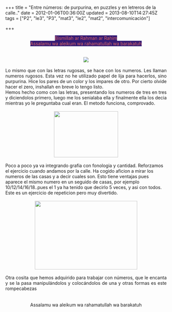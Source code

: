 +++
title = "Entre números:  de purpurina, en puzzles y en letreros de la calle.."
date = 2012-01-06T00:36:00Z
updated = 2013-08-10T14:27:45Z
tags = ["P2", "le3", "P3", "mat3", "le2", "mat2", "intercomunicación"]

+++

<div dir="ltr" style="text-align: left;" trbidi="on"><div style="text-align: center;"><span style="background-color: #351c75; color: #e06666;">Bismillah ar Rahman ar Rahim</span></div><div style="text-align: center;"><span style="background-color: #351c75; color: #e06666;">Assalamu wa aleikum wa rahamatullah wa barakatuh</span><br /><span style="background-color: #351c75; color: #e06666;"><br /></span><span style="background-color: #351c75; color: #e06666;"><br /></span></div><div class="separator" style="clear: both; text-align: center;"><a href="http://2.bp.blogspot.com/-sOLLuQlEGJo/UgAzT1xJzyI/AAAAAAAAE7I/35Liz4PRUvI/s1600/DSC02332.png" imageanchor="1" style="margin-left: 1em; margin-right: 1em;"><img border="0" src="http://2.bp.blogspot.com/-sOLLuQlEGJo/UgAzT1xJzyI/AAAAAAAAE7I/35Liz4PRUvI/s1600/DSC02332.png" /></a></div><br /><div style="text-align: justify;">Lo mismo que con las letras rugosas, se hace con los numeros. Les llaman numeros rugosos. Esta vez no he utilizado papel de lija para hacerlos, sino purpurina. Hice los pares de un color y los impares de otro. Por cierto olvide hacer el zero, inshallah en breve lo tengo listo.</div><div style="text-align: justify;">Hemos hecho como con las letras, presentando los numeros de tres en tres y diciendolos primero, luego me los senialaba ella y finalmente ella los decia mientras yo le preguntaba cual eran. El metodo funciona, comprovado.&nbsp;</div><div class="separator" style="clear: both; text-align: center;"></div><br /><div class="separator" style="clear: both; text-align: center;"><a href="http://www.caboalles.org/graficosreportajesforo/z-2008/numeracion_calles/01.jpg" imageanchor="1" style="margin-left: 1em; margin-right: 1em;"><img border="0" height="144" src="http://www.caboalles.org/graficosreportajesforo/z-2008/numeracion_calles/01.jpg" width="200" /></a></div><br /><div class="separator" style="clear: both; text-align: center;"></div>Poco a poco ya va integrando grafia con fonologia y cantidad. Reforzamos el ejercicio cuando andamos por la calle. Ha cogido aficion a mirar los numeros de las casas y a decir cuales son. Esto tiene ventajas pues aparece el mismo numero en un seguido de casas, por ejemplo 10/12/14/16/18..pues el 1 ya ha tenido que decirlo 5 veces, y asi con todos. Este es un ejercicio de repeticion pero muy divertido.<br /><br /><div class="separator" style="clear: both; text-align: center;"><a href="http://2.bp.blogspot.com/-Zl9qNDLBprU/UgA0N7vE7cI/AAAAAAAAE7U/g3PdNMK513E/s1600/DSC02336.JPG" imageanchor="1" style="margin-left: 1em; margin-right: 1em;"><img border="0" height="214" src="http://2.bp.blogspot.com/-Zl9qNDLBprU/UgA0N7vE7cI/AAAAAAAAE7U/g3PdNMK513E/s320/DSC02336.JPG" width="320" /></a></div><br /><div class="separator" style="clear: both; text-align: center;"></div><div class="" style="clear: both; text-align: justify;">Otra cosita que hemos adquirido para trabajar con números, que le encanta y se la pasa manipulándolos y colocándolos de una y otras formas es este rompecabezas</div><div class="separator" style="clear: both; text-align: justify;"><br /></div><div class="separator" style="clear: both; text-align: center;"></div><div class="separator" style="clear: both; text-align: center;"><br /></div><div class="separator" style="clear: both; text-align: center;">Assalamu wa aleikum wa rahamatullah wa barakatuh </div></div>
